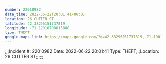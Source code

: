 ```yaml
---
number: 22010982
date_time: 2022-06-22T20:01:41+00:00
location: 26 CUTTER ST
latitude: 42.38296151737819
longitude: -71.19010708815888
type: THEFT
google_maps_link: https://maps.google.com/?q=42.38296151737819,-71.19010708815888
---
```


;;;Incident #: 22010982  Date: 2022-06-22 20:01:41   Type: THEFT;;;Location: 26 CUTTER ST;;;;;;
